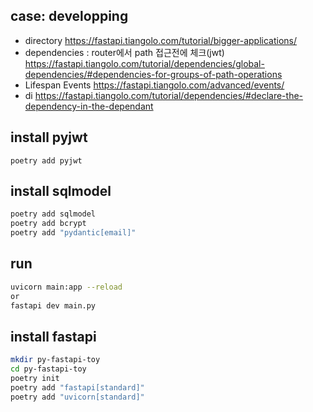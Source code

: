 
## case: developping

- directory
https://fastapi.tiangolo.com/tutorial/bigger-applications/
- dependencies : router에서 path 접근전에 체크(jwt)
https://fastapi.tiangolo.com/tutorial/dependencies/global-dependencies/#dependencies-for-groups-of-path-operations
- Lifespan Events
https://fastapi.tiangolo.com/advanced/events/
- di
https://fastapi.tiangolo.com/tutorial/dependencies/#declare-the-dependency-in-the-dependant

## install pyjwt
```
poetry add pyjwt
```

## install sqlmodel
```bash
poetry add sqlmodel
poetry add bcrypt
poetry add "pydantic[email]"
```
## run
```bash
uvicorn main:app --reload
or
fastapi dev main.py
```
## install fastapi
```bash
mkdir py-fastapi-toy
cd py-fastapi-toy
poetry init
poetry add "fastapi[standard]"
poetry add "uvicorn[standard]"
```